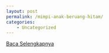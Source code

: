 ```yaml
---
layout: post
permalink: /mimpi-anak-beruang-hitam/
categories:
    - Uncategorized
---
```


[Baca Selengkapnya](/07)